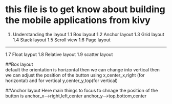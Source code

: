 # this file is to get know about building the mobile applications from kivy 
1. Understanding the layout 
 1.1 Box layout 
 1.2 Anchor layout 
 1.3 Grid layout 
 1.4 Stack layout 
 1.5 Scroll view 
 1.6 Page layout 
 ----------------
 1.7 Float layput 
 1.8 Relative layout 
 1.9 scatter layout


 ##Box layout  
 default the orientation is horizontal then we can change into vertical 
 then we can adjust the position of the button using x,center_x,right (for horizontal)
 and for vertical y,center_y,top(for vertical)

##Anchor layout
Here main things to focus to chnage the position of the button is 
anchor_x-->right,left,center
anchor_y-->top,bottom,center



